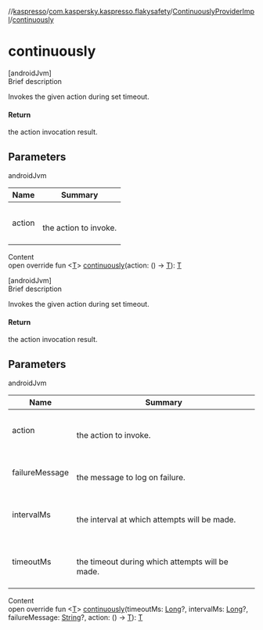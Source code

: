 //[kaspresso](../../index.md)/[com.kaspersky.kaspresso.flakysafety](../index.md)/[ContinuouslyProviderImpl](index.md)/[continuously](continuously.md)



# continuously  
[androidJvm]  
Brief description  


Invokes the given action during set timeout.



#### Return  


the action invocation result.



## Parameters  
  
androidJvm  
  
|  Name|  Summary| 
|---|---|
| action| <br><br>the action to invoke.<br><br>
  
  
Content  
open override fun <[T](continuously.md)> [continuously](continuously.md)(action: () -> [T](continuously.md)): [T](continuously.md)  


[androidJvm]  
Brief description  


Invokes the given action during set timeout.



#### Return  


the action invocation result.



## Parameters  
  
androidJvm  
  
|  Name|  Summary| 
|---|---|
| action| <br><br>the action to invoke.<br><br>
| failureMessage| <br><br>the message to log on failure.<br><br>
| intervalMs| <br><br>the interval at which attempts will be made.<br><br>
| timeoutMs| <br><br>the timeout during which attempts will be made.<br><br>
  
  
Content  
open override fun <[T](continuously.md)> [continuously](continuously.md)(timeoutMs: [Long](https://kotlinlang.org/api/latest/jvm/stdlib/kotlin/-long/index.html)?, intervalMs: [Long](https://kotlinlang.org/api/latest/jvm/stdlib/kotlin/-long/index.html)?, failureMessage: [String](https://kotlinlang.org/api/latest/jvm/stdlib/kotlin/-string/index.html)?, action: () -> [T](continuously.md)): [T](continuously.md)  




